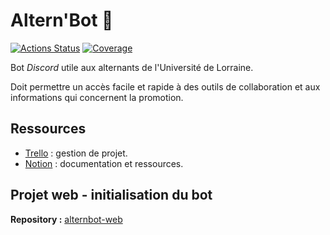 Altern'Bot :robot:
===========

[![Actions Status](https://github.com/B4va/alternbot-app/workflows/CI%20master/badge.svg?branch=master)](https://github.com/B4va/alternbot-app/CI%20master)
[![Coverage](https://storage.googleapis.com/alternbot-coverage/badges/coverage.svg)](https://storage.googleapis.com/alternbot-coverage/jacoco/index.html)

Bot *Discord* utile aux alternants de l'Université de Lorraine.

Doit permettre un accès facile et rapide à des outils de collaboration et aux informations qui concernent la promotion.

## Ressources

- [Trello](https://trello.com/b/V4lDMseD/alternbot-iutm) : gestion de projet.
- [Notion](https://www.notion.so/bava/IUTM-cond-projet-d51836745d434908a81b12c573c17b0a) : documentation et ressources.

## Projet web - initialisation du bot

**Repository :** [alternbot-web](https://github.com/B4va/alternbot-web)
